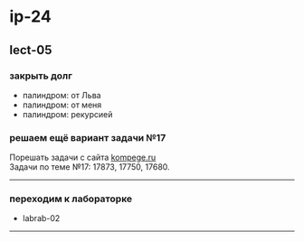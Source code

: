 # ip-24  

## lect-05  

### закрыть долг  

- палиндром: от Льва
- палиндром: от меня
- палиндром: рекурсией

### решаем ещё вариант задачи №17  

Порешать задачи с сайта [kompege.ru](https://kompege.ru/task)  
Задачи по теме №17: 17873, 17750, 17680.  

---  

### переходим к лабораторке  

- labrab-02  

---  
